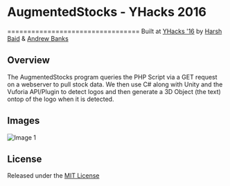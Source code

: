 # AugmentedStocks - YHacks 2016
=================================
Built at [YHacks '16](http://www.yhack.org/) by [Harsh Baid](http://harshbaid.com) & [Andrew Banks](https://github.com/andrewbanks17)

## Overview ##
The AugmentedStocks program queries the PHP Script via a GET request on a webserver to pull stock data. We then use C# along with Unity and the Vuforia API/Plugin to detect logos and then generate a 3D Object (the text) ontop of the logo when it is detected.

## Images ##
![Image 1]()


## License ##
Released under the [MIT License](https://github.com/Blackglade/YHacks16-AugmentedStocks/blob/master/LICENSE)